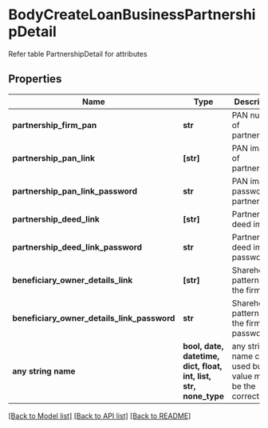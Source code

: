 # BodyCreateLoanBusinessPartnershipDetail

Refer table PartnershipDetail for attributes

## Properties
Name | Type | Description | Notes
------------ | ------------- | ------------- | -------------
**partnership_firm_pan** | **str** | PAN number of partnership | [optional] 
**partnership_pan_link** | **[str]** | PAN image of partnership | [optional] 
**partnership_pan_link_password** | **str** | PAN image password of partnership | [optional] 
**partnership_deed_link** | **[str]** | Partnership deed image | [optional] 
**partnership_deed_link_password** | **str** | Partnership deed image password | [optional] 
**beneficiary_owner_details_link** | **[str]** | Shareholding pattern of the firm | [optional] 
**beneficiary_owner_details_link_password** | **str** | Shareholding pattern of the firm - password | [optional] 
**any string name** | **bool, date, datetime, dict, float, int, list, str, none_type** | any string name can be used but the value must be the correct type | [optional]

[[Back to Model list]](../README.md#documentation-for-models) [[Back to API list]](../README.md#documentation-for-api-endpoints) [[Back to README]](../README.md)


